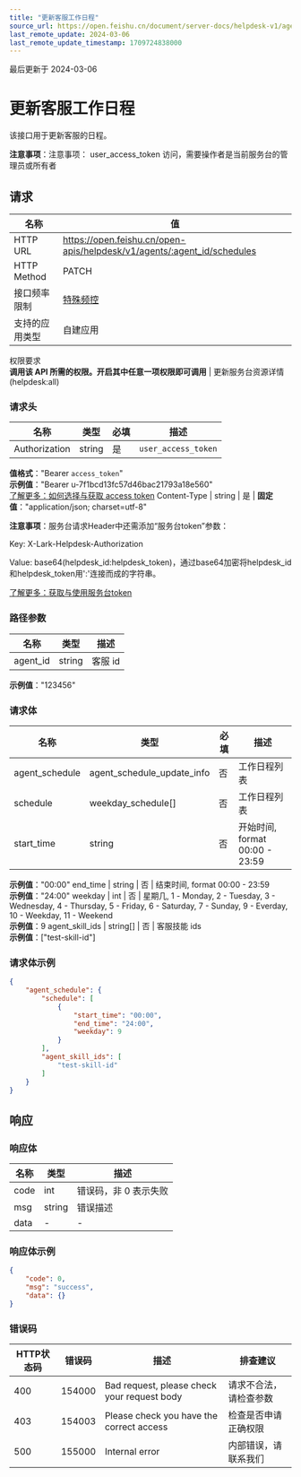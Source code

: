 ```yaml
---
title: "更新客服工作日程"
source_url: https://open.feishu.cn/document/server-docs/helpdesk-v1/agent-function/agent-schedules/patch
last_remote_update: 2024-03-06
last_remote_update_timestamp: 1709724838000
---
```

最后更新于 2024-03-06

# 更新客服工作日程

该接口用于更新客服的日程。

**注意事项**：注意事项：
	user_access_token 访问，需要操作者是当前服务台的管理员或所有者

## 请求
名称 | 值
---|---
HTTP URL | https://open.feishu.cn/open-apis/helpdesk/v1/agents/:agent_id/schedules
HTTP Method | PATCH
接口频率限制 | [特殊频控](https://open.feishu.cn/document/ukTMukTMukTM/uUzN04SN3QjL1cDN)
支持的应用类型 | 自建应用
权限要求  
            **调用该 API 所需的权限。开启其中任意一项权限即可调用** | 更新服务台资源详情(helpdesk:all)

### 请求头

名称 | 类型 | 必填 | 描述
--- | --- | --- | ---
Authorization | string | 是 | `user_access_token`  
**值格式**："Bearer `access_token`"  
**示例值**："Bearer u-7f1bcd13fc57d46bac21793a18e560"  
[了解更多：如何选择与获取 access token](https://open.feishu.cn/document/uAjLw4CM/ugTN1YjL4UTN24CO1UjN/trouble-shooting/how-to-choose-which-type-of-token-to-use)
Content-Type | string | 是 | **固定值**："application/json; charset=utf-8"

**注意事项**：服务台请求Header中还需添加“服务台token”参数：

Key: X-Lark-Helpdesk-Authorization

Value: base64(helpdesk_id:helpdesk_token)，通过base64加密将helpdesk_id和helpdesk_token用':'连接而成的字符串。

[了解更多：获取与使用服务台token](https://open.feishu.cn/document/ukTMukTMukTM/ugDOyYjL4gjM24CO4IjN)

### 路径参数

名称 | 类型 | 描述
--- | --- | ---
agent_id | string | 客服 id  
**示例值**："123456"

### 请求体

名称 | 类型 | 必填 | 描述
--- | --- | --- | ---
agent_schedule | agent_schedule_update_info | 否 | 工作日程列表
schedule | weekday_schedule\[\] | 否 | 工作日程列表
start_time | string | 否 | 开始时间, format 00:00 - 23:59  
**示例值**："00:00"
end_time | string | 否 | 结束时间, format 00:00 - 23:59  
**示例值**："24:00"
weekday | int | 否 | 星期几, 1 - Monday, 2 - Tuesday, 3 - Wednesday, 4 - Thursday, 5 - Friday, 6 - Saturday, 7 - Sunday, 9 - Everday, 10 - Weekday, 11 - Weekend  
**示例值**：9
agent_skill_ids | string\[\] | 否 | 客服技能 ids  
**示例值**：["test-skill-id"]

### 请求体示例
```json
{
    "agent_schedule": {
        "schedule": [
            {
                "start_time": "00:00",
                "end_time": "24:00",
                "weekday": 9
            }
        ],
        "agent_skill_ids": [
            "test-skill-id"
        ]
    }
}
```

## 响应

### 响应体

名称 | 类型 | 描述
--- | --- | ---
code | int | 错误码，非 0 表示失败
msg | string | 错误描述
data | \- | \-

### 响应体示例
```json
{
    "code": 0,
    "msg": "success",
    "data": {}
}
```

### 错误码

HTTP状态码 | 错误码 | 描述 | 排查建议
--- | --- | --- | ---
400 | 154000 | Bad request, please check your request body | 请求不合法，请检查参数
403 | 154003 | Please check you have the correct access | 检查是否申请正确权限
500 | 155000 | Internal error | 内部错误，请联系我们
